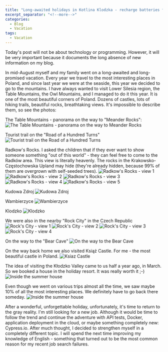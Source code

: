 ```yaml
---
title: "Long-awaited holidays in Kotlina Klodzka - recharge batteries for the next couple of months"
excerpt_separator: "<!--more-->"
categories:
  - Blog
  - Vacation
tags:
  - Vacation 
---
```

Today's post will not be about technology or programming. However, it will be very important because it documents the long absence of new information on my blog.
<!--more-->
In mid-August myself and my family went on a long-awaited and long-promised vacation. Every year we travel to the most interesting places in Poland, and since last year we were at the seaside, this year we decided to go to the mountains. I have always wanted to visit Lower Silesia region, the Table Mountains, the Owl Mountains, and I managed to do it this year. It is one of the most beautiful corners of Poland. Dozens of castles, lots of hiking trails, beautiful rocks, breathtaking views. It's impossible to describe them, so see the photos:
<!--more-->
The Table Mountains - panorama on the way to "Meander Rocks":
<img src="{{ site.url }}{{ site.baseurl }}/assets/images/vacation_2023/panorama_szczeliniec.png" alt="The Table Mountains - panorama on the way to Meander Rocks">
<!--more-->
Tourist trail on the "Road of a Hundred Turns"
<img src="{{ site.url }}{{ site.baseurl }}/assets/images/vacation_2023/w_drodze_sroczy_zakret.png" alt="Tourist trail on the Road of a Hundred Turns">
<!--more-->
Radkow's Rocks. I asked the children that if they ever want to show someone something "out of this world" - they can feel free to come to the Radków area. This view is literally heavenly. The rocks in the Krakowsko-Częstochowska Upland may hide (they're already hidden, because 99% of them are overgrown with self-seeded trees).
<img src="{{ site.url }}{{ site.baseurl }}/assets/images/vacation_2023/radkowskie_skaly_1.png" alt="Radkow's Rocks - view 1">
<img src="{{ site.url }}{{ site.baseurl }}/assets/images/vacation_2023/radkowskie_skaly_2.png" alt="Radkow's Rocks - view 2">
<img src="{{ site.url }}{{ site.baseurl }}/assets/images/vacation_2023/radkowskie_skaly_3.png" alt="Radkow's Rocks - view 3">
<img src="{{ site.url }}{{ site.baseurl }}/assets/images/vacation_2023/radkowskie_skaly_4.png" alt="Radkow's Rocks - view 4">
<img src="{{ site.url }}{{ site.baseurl }}/assets/images/vacation_2023/radkowskie_skaly_5.png" alt="Radkow's Rocks - view 5">
<!--more-->
Kudowa Zdroj
<img src="{{ site.url }}{{ site.baseurl }}/assets/images/vacation_2023/kudowa_zdroj.png" alt="Kudowa Zdroj">
<!--more-->
Wambierzyce
<img src="{{ site.url }}{{ site.baseurl }}/assets/images/vacation_2023/wambierzyce.png" alt="Wambierzyce">
<!--more-->
Klodzko
<img src="{{ site.url }}{{ site.baseurl }}/assets/images/vacation_2023/klodzko.png" alt="Klodzko">
<!--more-->
We were also in the nearby "Rock City" in the Czech Republic
<img src="{{ site.url }}{{ site.baseurl }}/assets/images/vacation_2023/skalne_miasto.png" alt="Rock's City - view 1">
<img src="{{ site.url }}{{ site.baseurl }}/assets/images/vacation_2023/skalne_miasto_1.png" alt="Rock's City - view 2">
<img src="{{ site.url }}{{ site.baseurl }}/assets/images/vacation_2023/skalne_miasto_2.png" alt="Rock's City - view 3">
<img src="{{ site.url }}{{ site.baseurl }}/assets/images/vacation_2023/skalne_miasto_4.png" alt="Rock's City - view 4">
<!--more-->
On the way to the "Bear Cave"
<img src="{{ site.url }}{{ site.baseurl }}/assets/images/vacation_2023/jaskinia_niedzwiedzia.png" alt="On the way to the Bear Cave">
<!--more-->
On the way back home we also visited Książ Castle. For me - the most beautiful castle in Poland.
<img src="{{ site.url }}{{ site.baseurl }}/assets/images/vacation_2023/zamek_ksiaz.png" alt="Ksiaz Castle">
<!--more-->
The idea of visiting the Kłodzko Valley came to us half a year ago, in March. So we booked a house in the holiday resort. It was really worth it ;-)
<img src="{{ site.url }}{{ site.baseurl }}/assets/images/vacation_2023/domek.png" alt="Inside the summer house">
<!--more-->
Even though we went on various trips almost all the time, we saw maybe 10% of all the most interesting places. We definitely have to go back there someday.
<img src="{{ site.url }}{{ site.baseurl }}/assets/images/vacation_2023/szlak_turystyczny.png" alt="Inside the summer house">
<!--more-->
After a wonderful, unforgettable holiday, unfortunately, it's time to return to the gray reality.
I'm still looking for a new job. Although it would be time to follow the trend and continue the adventure with API tests, Docker, application deployment in the cloud, or maybe something completely new: Cypress.io. After much thought, I decided to strengthen myself in a completely different topic. I will spend the next time improving my knowledge of English - something that turned out to be the most common reason for my recent job search failures.
